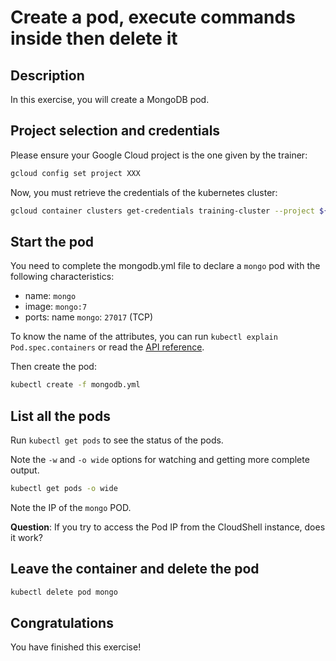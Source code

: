 # Create a pod, execute commands inside then delete it

<walkthrough-tutorial-duration duration="15.0"></walkthrough-tutorial-duration>

## Description

In this exercise, you will create a MongoDB pod.

## Project selection and credentials

Please ensure your Google Cloud project is the one given by the trainer:
```sh
gcloud config set project XXX 
```

Now, you must retrieve the credentials of the kubernetes cluster:
```sh
gcloud container clusters get-credentials training-cluster --project ${GOOGLE_CLOUD_PROJECT} --zone europe-west1-b
```

## Start the pod

You need to complete the <walkthrough-editor-open-file filePath="mongodb.yml">mongodb.yml</walkthrough-editor-open-file> 
file to declare a `mongo` pod with the following characteristics:
- name: `mongo`
- image: `mongo:7`
- ports: name `mongo`: `27017` (TCP)

To know the name of the attributes, you can run `kubectl explain Pod.spec.containers` or read the [API reference](https://kubernetes.io/docs/reference/generated/kubernetes-api/v1.26/#container-v1-core).


Then create the pod:
```sh
kubectl create -f mongodb.yml
```

## List all the pods

Run `kubectl get pods` to see the status of the pods. 

Note the `-w` and `-o wide` options for watching and getting more complete output.

```sh
kubectl get pods -o wide
```

Note the IP of the `mongo` POD.

**Question**: If you try to access the Pod IP from the CloudShell instance, does it work?

## Leave the container and delete the pod

```sh
kubectl delete pod mongo
```

## Congratulations

You have finished this exercise!

<walkthrough-conclusion-trophy></walkthrough-conclusion-trophy>
